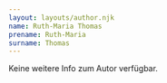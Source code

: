 ```yaml
---
layout: layouts/author.njk
name: Ruth-Maria Thomas
prename: Ruth-Maria
surname: Thomas
---
```

Keine weitere Info zum Autor verfügbar.

